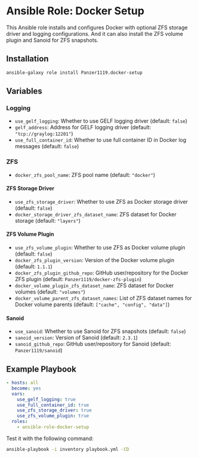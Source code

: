 # Ansible Role: Docker Setup

This Ansible role installs and configures Docker with optional ZFS storage driver and logging configurations.
And it can also install the ZFS volume plugin and Sanoid for ZFS snapshots.

## Installation

```bash
ansible-galaxy role install Panzer1119.docker-setup
```

## Variables

### Logging

- `use_gelf_logging`: Whether to use GELF logging driver (default: `false`)
- `gelf_address`: Address for GELF logging driver (default: `"tcp://graylog:12201"`)
- `use_full_container_id`: Whether to use full container ID in Docker log messages (default: `false`)

### ZFS

- `docker_zfs_pool_name`: ZFS pool name (default: `"docker"`)

#### ZFS Storage Driver

- `use_zfs_storage_driver`: Whether to use ZFS as Docker storage driver (default: `false`)
- `docker_storage_driver_zfs_dataset_name`: ZFS dataset for Docker storage (default: `"layers"`)

#### ZFS Volume Plugin

- `use_zfs_volume_plugin`: Whether to use ZFS as Docker volume plugin (default: `false`)
- `docker_zfs_plugin_version`: Version of the Docker volume plugin (default: `1.1.1`)
- `docker_zfs_plugin_github_repo`: GitHub user/repository for the Docker ZFS plugin (default: `Panzer1119/docker-zfs-plugin`)
- `docker_volume_plugin_zfs_dataset_name`: ZFS dataset for Docker volumes (default: `"volumes"`)
- `docker_volume_parent_zfs_dataset_names`: List of ZFS dataset names for Docker volume parents (default: `["cache", "config", "data"]`)

#### Sanoid

- `use_sanoid`: Whether to use Sanoid for ZFS snapshots (default: `false`)
- `sanoid_version`: Version of Sanoid (default: `2.3.1`)
- `sanoid_github_repo`: GitHub user/repository for Sanoid (default: `Panzer1119/sanoid`)

## Example Playbook

```yaml
- hosts: all
  become: yes
  vars:
    use_gelf_logging: true
    use_full_container_id: true
    use_zfs_storage_driver: true
    use_zfs_volume_plugin: true
  roles:
    - ansible-role-docker-setup
```

Test it with the following command:

```bash
ansible-playbook -i inventory playbook.yml -CD
```
